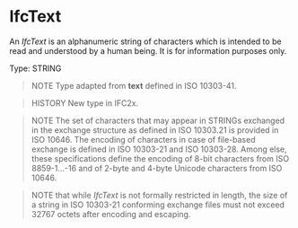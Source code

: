 # IfcText

An _IfcText_ is an alphanumeric string of characters which is intended to be read and understood by a human being. It is for information purposes only.
<!-- end of short definition -->


Type: STRING

> NOTE Type adapted from **text** defined in ISO 10303-41.

> HISTORY New type in IFC2x.

> NOTE The set of characters that may appear in STRINGs exchanged in the exchange structure as defined in ISO 10303.21 is provided in ISO 10646. The encoding of characters in case of file-based exchange is defined in ISO 10303-21 and ISO 10303-28. Among else, these specifications define the encoding of 8-bit characters from ISO 8859-1...-16 and of 2-byte and 4-byte Unicode characters from ISO 10646.

> NOTE that while _IfcText_ is not formally restricted in length, the size of a string in ISO 10303-21 conforming exchange files must not exceed 32767 octets after encoding and escaping.

